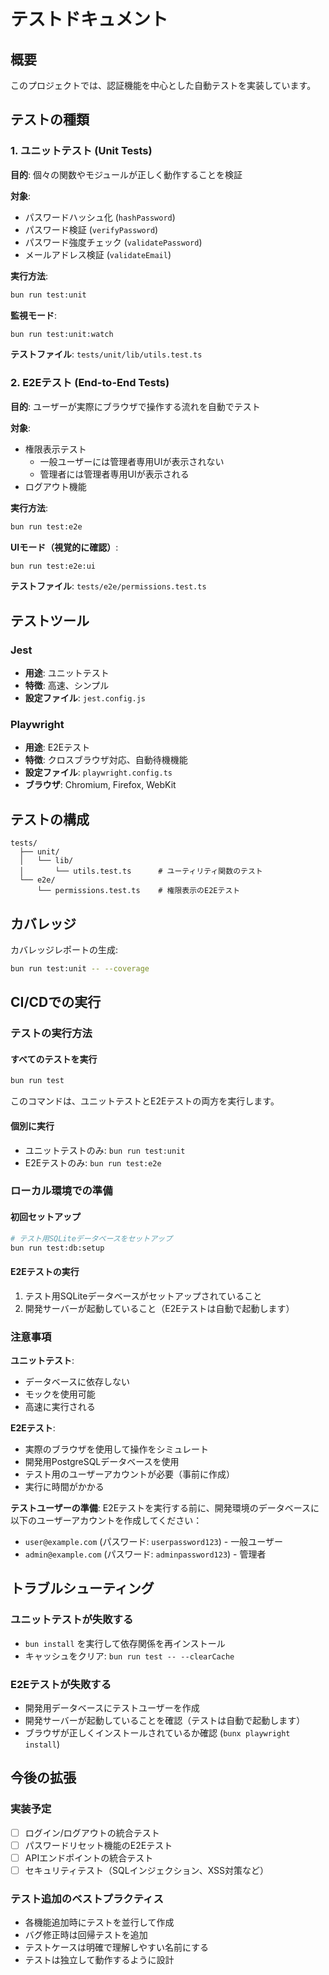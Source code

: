 # テストドキュメント

## 概要

このプロジェクトでは、認証機能を中心とした自動テストを実装しています。

## テストの種類

### 1. ユニットテスト (Unit Tests)

**目的**: 個々の関数やモジュールが正しく動作することを検証

**対象**:
- パスワードハッシュ化 (`hashPassword`)
- パスワード検証 (`verifyPassword`)
- パスワード強度チェック (`validatePassword`)
- メールアドレス検証 (`validateEmail`)

**実行方法**:
```bash
bun run test:unit
```

**監視モード**:
```bash
bun run test:unit:watch
```

**テストファイル**: `tests/unit/lib/utils.test.ts`

### 2. E2Eテスト (End-to-End Tests)

**目的**: ユーザーが実際にブラウザで操作する流れを自動でテスト

**対象**:
- 権限表示テスト
  - 一般ユーザーには管理者専用UIが表示されない
  - 管理者には管理者専用UIが表示される
- ログアウト機能

**実行方法**:
```bash
bun run test:e2e
```

**UIモード（視覚的に確認）**:
```bash
bun run test:e2e:ui
```

**テストファイル**: `tests/e2e/permissions.test.ts`

## テストツール

### Jest
- **用途**: ユニットテスト
- **特徴**: 高速、シンプル
- **設定ファイル**: `jest.config.js`

### Playwright
- **用途**: E2Eテスト
- **特徴**: クロスブラウザ対応、自動待機機能
- **設定ファイル**: `playwright.config.ts`
- **ブラウザ**: Chromium, Firefox, WebKit

## テストの構成

```
tests/
  ├── unit/
  │   └── lib/
  │       └── utils.test.ts      # ユーティリティ関数のテスト
  └── e2e/
      └── permissions.test.ts    # 権限表示のE2Eテスト
```

## カバレッジ

カバレッジレポートの生成:
```bash
bun run test:unit -- --coverage
```

## CI/CDでの実行

### テストの実行方法

#### すべてのテストを実行
```bash
bun run test
```
このコマンドは、ユニットテストとE2Eテストの両方を実行します。

#### 個別に実行
- ユニットテストのみ: `bun run test:unit`
- E2Eテストのみ: `bun run test:e2e`

### ローカル環境での準備

#### 初回セットアップ
```bash
# テスト用SQLiteデータベースをセットアップ
bun run test:db:setup
```

#### E2Eテストの実行
1. テスト用SQLiteデータベースがセットアップされていること
2. 開発サーバーが起動していること（E2Eテストは自動で起動します）

### 注意事項

**ユニットテスト**:
- データベースに依存しない
- モックを使用可能
- 高速に実行される

**E2Eテスト**:
- 実際のブラウザを使用して操作をシミュレート
- 開発用PostgreSQLデータベースを使用
- テスト用のユーザーアカウントが必要（事前に作成）
- 実行に時間がかかる

**テストユーザーの準備**:
E2Eテストを実行する前に、開発環境のデータベースに以下のユーザーアカウントを作成してください：
- `user@example.com` (パスワード: `userpassword123`) - 一般ユーザー
- `admin@example.com` (パスワード: `adminpassword123`) - 管理者

## トラブルシューティング

### ユニットテストが失敗する

- `bun install` を実行して依存関係を再インストール
- キャッシュをクリア: `bun run test -- --clearCache`

### E2Eテストが失敗する

- 開発用データベースにテストユーザーを作成
- 開発サーバーが起動していることを確認（テストは自動で起動します）
- ブラウザが正しくインストールされているか確認 (`bunx playwright install`)

## 今後の拡張

### 実装予定
- [ ] ログイン/ログアウトの統合テスト
- [ ] パスワードリセット機能のE2Eテスト
- [ ] APIエンドポイントの統合テスト
- [ ] セキュリティテスト（SQLインジェクション、XSS対策など）

### テスト追加のベストプラクティス
- 各機能追加時にテストを並行して作成
- バグ修正時は回帰テストを追加
- テストケースは明確で理解しやすい名前にする
- テストは独立して動作するように設計

